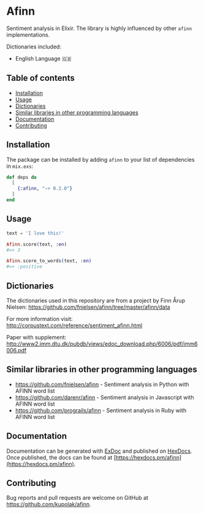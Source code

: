 # Afinn

Sentiment analysis in Elixir.
The library is highly influenced by other `afinn` implementations.

Dictionaries included:
* English Language 🇬🇧

## Table of contents

- [Installation](#installation)
- [Usage](#usage)
- [Dictionaries](#dictionaries)
- [Similar libraries in other programming languages](#similar-libraries-in-other-programming-languages)
- [Documentation](#documentation)
- [Contributing](#contributing)

## Installation

The package can be installed
by adding `afinn` to your list of dependencies in `mix.exs`:

```elixir
def deps do
  [
    {:afinn, "~> 0.2.0"}
  ]
end
```

## Usage

```elixir
text = 'I love this!'

Afinn.score(text, :en)
#=> 3

Afinn.score_to_words(text, :en)
#=> :positive
```

## Dictionaries
The dictionaries used in this repository are from a project by Finn Årup Nielsen:
https://github.com/fnielsen/afinn/tree/master/afinn/data

For more information visit:
http://corpustext.com/reference/sentiment_afinn.html

Paper with supplement: http://www2.imm.dtu.dk/pubdb/views/edoc_download.php/6006/pdf/imm6006.pdf

## Similar libraries in other programming languages
* https://github.com/fnielsen/afinn - Sentiment analysis in Python with AFINN word list
* https://github.com/darenr/afinn - Sentiment analysis in Javascript with AFINN word list
* https://github.com/prograils/afinn - Sentiment analysis in Ruby with AFINN word list

## Documentation

Documentation can be generated with [ExDoc](https://github.com/elixir-lang/ex_doc)
and published on [HexDocs](https://hexdocs.pm). Once published, the docs can
be found at [https://hexdocs.pm/afinn](https://hexdocs.pm/afinn).

## Contributing

Bug reports and pull requests are welcome on GitHub at https://github.com/kupolak/afinn.